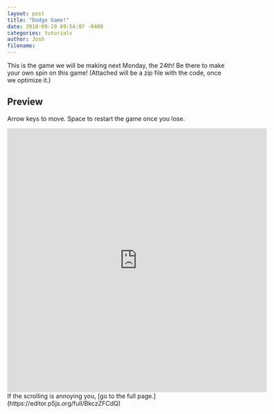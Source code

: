 ```yaml
---
layout: post
title: "Dodge Game!"
date: 2018-09-19 09:54:07 -0400
categories: tutorials
author: Josh
filename: 
---
```

This is the game we will be making next Monday, the 24th! Be there to make your own spin on this game! (Attached will be a zip file with the code, once we optimize it.)

<script>
  window.addEventListener("keydown", function(e) {
    if([32, 37, 38, 39, 40].indexOf(e.keyCode) > -1) {
        e.preventDefault();
    }
  }, false);
</script>

## Preview
Arrow keys to move.
Space to restart the game once you lose.
<iframe height="610" width="600" style="border:none;padding:0;" src="https://editor.p5js.org/embed/BkczZFCdQ"></iframe>
If the scrolling is annoying you, [go to the full page.](https://editor.p5js.org/full/BkczZFCdQ)
